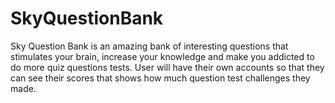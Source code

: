 # SkyQuestionBank
<p>Sky Question Bank is an amazing bank of interesting questions that stimulates your brain,
increase your knowledge and make you addicted to do more quiz questions tests. User will
have their own accounts so that they can see their scores that shows how much question test
challenges they made.</p>
